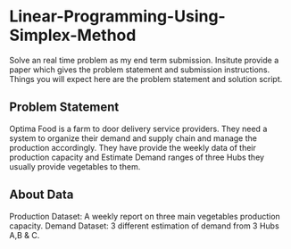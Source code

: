 # Linear-Programming-Using-Simplex-Method
Solve an real time problem as my end term submission. 
Insitute provide a paper which gives the problem statement and submission instructions. Things you will expect here are the problem statement and solution script.

## Problem Statement 
  Optima Food is a farm to door delivery service providers. They need a system to organize their demand and supply chain and manage the production accordingly. 
  They have provide the weekly data of their production capacity and Estimate Demand ranges of three Hubs they usually provide vegetables to them.

## About Data
  Production Dataset: A weekly report on three main vegetables production capacity.
  Demand Dataset: 3 different estimation of demand from 3 Hubs A,B & C. 

